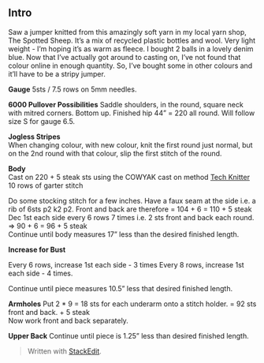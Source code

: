 
## Intro
Saw a jumper knitted from this amazingly soft yarn in my local yarn shop, The Spotted Sheep. It’s a mix of recycled plastic bottles and wool. Very light weight - I’m hoping it’s as warm as fleece. I bought 2 balls in a lovely denim blue. Now that I’ve actually got around to casting on, I’ve not found that colour online in enough quantity. So, I’ve bought some in other colours and it’ll have to be a stripy jumper.

**Gauge**
5sts / 7.5 rows on 5mm needles.

**6000 Pullover Possibilities**
Saddle shoulders, in the round, square neck with mitred corners. Bottom up. Finished hip 44” = 220 all round. Will follow size S for gauge 6.5.

**Jogless Stripes**  
When changing colour, with new colour, knit the first round just normal, but on the 2nd round with that colour, slip the first stitch of the round.

**Body**  
Cast on 220 + 5 steak sts using the COWYAK cast on method  [Tech Knitter](http://techknitting.blogspot.com/2007/10/cowyak-waste-yarn-method-of-provisional.html)  
10 rows of garter stitch

Do some stocking stitch for a few inches. Have a faux seam at the side i.e. a rib of 6sts p2 k2 p2. Front and back are therefore = 104 + 6 = 110 + 5 steak  
Dec 1st each side every 6 rows 7 times i.e. 2 sts front and back each round. => 90 + 6 = 96 + 5 steak  
Continue until body measures 17” less than the desired finished length.

**Increase for Bust**

Every 6 rows, increase 1st each side - 3 times
Every 8 rows, increase 1st each side - 4 times.

Continue until piece measures 10.5” less that desired finished length.

**Armholes**
Put 2 * 9 = 18 sts for each underarm onto a stitch holder. = 92 sts front and back. + 5 steak  
Now work front and back separately.

**Upper Back**
Continue until piece is 1.25” less than desired finished length.



> Written with [StackEdit](https://stackedit.io/).
<!--stackedit_data:
eyJoaXN0b3J5IjpbNDg1NjkyOTkxLC0zNTg5NjMwMjBdfQ==
-->